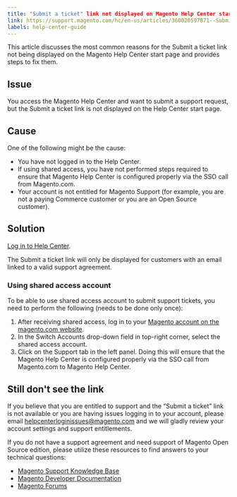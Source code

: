 ```yaml
---
title: "Submit a ticket" link not displayed on Magento Help Center start page
link: https://support.magento.com/hc/en-us/articles/360020597871--Submit-a-ticket-link-not-displayed-on-Magento-Help-Center-start-page
labels: help-center-guide
---
```


<p>This article discusses the most common reasons for the Submit a ticket link not being displayed on the Magento Help Center start page and provides steps to fix them.</p>
<h2>Issue</h2>
<p>You access the Magento Help Center and want to submit a support request, but the Submit a ticket link is not displayed on the Help Center start page.</p>
<h2>Cause</h2>
<p>One of the following might be the cause:</p>
<ul>
<li>You have not logged in to the Help Center.</li>
<li>If using shared access, you have not performed steps required to ensure that Magento Help Center is configured properly via the SSO call from Magento.com.</li>
<li>Your account is not entitled for Magento Support (for example, you are not a paying Commerce customer or you are an Open Source customer).</li>
</ul>
<h2>Solution</h2>
<p><a href="https://support.magento.com/hc/en-us/articles/360019086851">Log in to Help Center</a>.</p>
<p>The Submit a ticket link will only be displayed for customers with an email linked to a valid support agreement.</p>
<h3>Using shared access account</h3>
<p>To be able to use shared access account to submit support tickets, you need to perform the following (needs to be done only once):</p>
<ol>
<li>After receiving shared access, log in to your <a href="https://account.magento.com/">Magento account on the magento.com website</a>.</li>
<li>In the Switch Accounts drop-down field in top-right corner, select the shared access account.</li>
<li>Click on the Support tab in the left panel. Doing this will ensure that the Magento Help Center is configured properly via the SSO call from Magento.com to Magento Help Center.</li>
</ol>
<h2>Still don't see the link</h2>
<p>If you believe that you are entitled to support and the “Submit a ticket” link is not available or you are having issues logging in to your account, please email <a href="mailto:helpcenterloginissues@magento.com">helpcenterloginissues@magento.com<sup><img alt="" src="https://jira.corp.magento.com/images/icons/mail_small.gif"/></sup></a> and we will gladly review your account settings and support entitlements.</p>
<p>If you do not have a support agreement and need support of Magento Open Source edition, please utilize these resources to find answers to your technical questions:</p>
<ul>
<li><a href="https://support.magento.com/hc/en-us">Magento Support Knowledge Base </a></li>
<li><a href="http://devdocs.magento.com/">Magento Developer Documentation</a></li>
<li><a href="https://community.magento.com/?_ga=2.99592990.1084044056.1559046120-720752292.1551793747">Magento Forums</a></li>
</ul>
<p> </p>
